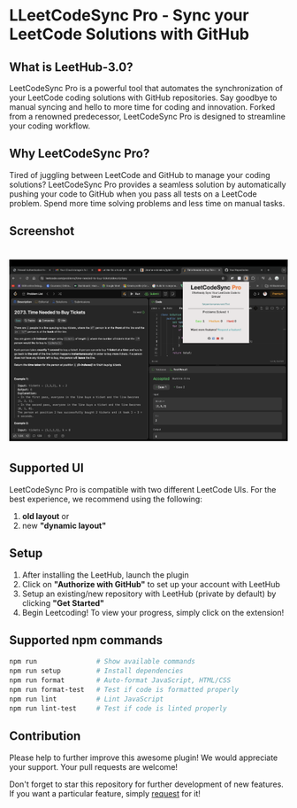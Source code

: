 
# LLeetCodeSync Pro - Sync your LeetCode Solutions with GitHub

## What is LeetHub-3.0?

LeetCodeSync Pro is a powerful tool that automates the synchronization of your LeetCode coding solutions with GitHub repositories. Say goodbye to manual syncing and hello to more time for coding and innovation. Forked from a renowned predecessor, LeetCodeSync Pro is designed to streamline your coding workflow.


## Why LeetCodeSync Pro?

Tired of juggling between LeetCode and GitHub to manage your coding solutions? LeetCodeSync Pro provides a seamless solution by automatically pushing your code to GitHub when you pass all tests on a LeetCode problem. Spend more time solving problems and less time on manual tasks.

## Screenshot

<h1 align="center">
    <img src="assets/extension/4.png" alt="leetcode view" width="800">
</h1>

## Supported UI

LeetCodeSync Pro is compatible with two different LeetCode UIs. For the best experience, we recommend using the following:

1. **old layout** or
2. new **"dynamic layout"**


## Setup

1. After installing the LeetHub, launch the plugin
2. Click on **"Authorize with GitHub"** to set up your account with LeetHub
3. Setup an existing/new repository with LeetHub (private by default) by clicking **"Get Started"**
4. Begin Leetcoding! To view your progress, simply click on the extension!


## Supported npm commands

```bash
npm run               # Show available commands
npm run setup         # Install dependencies
npm run format        # Auto-format JavaScript, HTML/CSS
npm run format-test   # Test if code is formatted properly
npm run lint          # Lint JavaScript
npm run lint-test     # Test if code is linted properly
```

## Contribution

Please help to further improve this awesome plugin! We would appreciate your support. Your pull requests are welcome!

Don't forget to star this repository for further development of new features. If you want a particular feature, simply [request](https://github.com/Satyamkumarnavneet/LeetCodeSync-Pro/labels/newfeature) for it!

